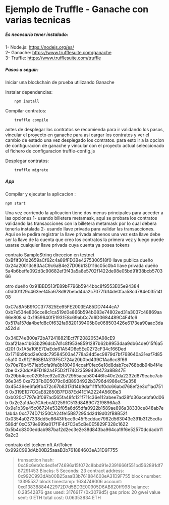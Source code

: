 # Ejemplo de Truffle - Ganache con varias tecnicas

##### Es necesario tener instalado:

1- Node.js: https://nodejs.org/es/ \
2- Ganache: https://www.trufflesuite.com/ganache \
3- Truffle: https://www.trufflesuite.com/truffle


##### Pasos a seguir:

Iniciar una blockchain de prueba utilizando Ganache

Instalar dependencias:

        npm install

Compilar contratos:

        truffle compile

antes de desplegar los contratos se recomienda para ir validando los pasos, vincular el proyecto en ganache para asi cargar los
contratos y ver el cambio de estado una vez desplegado los contratos. para esto ir a la opcion de configuracion de ganache y vincular con el proyecto actual 
seleccionado el fichero de configuracion truffle-config.js

Desplegar contratos:

        truffle migrate

##### App

Compilar y ejecutar la aplicacion :

    npm start

Una vez corriendo la aplicacion tiene dos menus principales para acceder a las opciones
1- usando billetera metamask, aqui se probara los contratos validando las transacciones con la billetera metamask por lo cual debera tenerla instalada 
2- usando llave privada para validar las transacciones.  Aqui se le pedira registrar la llave privada almenos una vez esta llave debe ser
la llave de la cuenta que creo los contratos la primera vez y luego puede usarse cualquier llave privada cuya cuenta ya posea tokens 



contrato SampleString direccion en testnet
0xBf1f301d2659aCf62c4a89fFD3Be4275300518f0
llave publica dueño
0x24a20013c83AaC9c6aB4e27D06b13D116c05c0b4
llave privada dueño
5a4b6beffe092d3c90682ef3f43a5a8e5702f1422de98e05bd91f38bcb570366

otro dueño
0x91BBD513fE89bF796b5944bbc8f9553E05e94384
c0d001f29c463eef45a678d92bebd4da2c7077fb14de0faa58cd784e03514108




0xC7a8A5B9fCC377825Ee95FE2003EA85DD7444cA7
0xb7e534e806cce8c1ca519d0e866b594b083e74802ed31a3037c48869aa66e808  si
0x1959640fE1931E8c69abCc7d6D0684489C4F4fc6
0x517a157da4befd8c0f632fa9820139405b0e068503426e6173ea90aac3daa52d  si

0x34E74eB00a72bA72418821Ecf7F2082053A98cE9
0xaf21ae41b63b296dcb7d1c8f953e8591287b62b9953daa9db64de015f6a5d20f
0x1A5a106E7DaEde61A54D8e5Ee0272cF34c166Ded
0x1716b9bbd2e0ddc79584503a4778a34d5ec9879d7bf768640a31eaf7d85c5a10
0x9f21868BfA313F5C724a20b0bd439C1Aa8cc8f66
0x70e78b4571eb5cfa9fe8b180494ccaff0fec6e18d8dab7ce768bdb94b4f4e2be
0x20ddA8FD182a4F5D2f174023599436473a8B847E
0x29bb4cce02051ee92a02b72955acab80446fc40e2da2232d879eabc7ab96e345
0xa723Fb0D5079c0dB8934922b3796d4986eC5e358
0x45436ee6fa9fb472c67b8317d14b9daf11fffdf0dc66abd768ef2e3cf1ad7516
0x319E1D7CCaE82850B7FD87Ed41E1A2224A560Be3
0xb020c7797e3f097ad565fa48fc121f711c36e112abee7ad28fd36acebfa0d06b
0x2e2a1dAe7CAebcAD259fC513d8489C72f9896Aa3
0x9e1b39e45c06724e532f05a6d65dfa0922b1589ae896a38330ce848ab7e1ab4a
0x4774D71250CA24fe15B872954d2d19d02fB8B52f
0x0354a027338dd5e8643ffbcc9c45f5cddae7982d563043e391b3125cdfa589df
0xC579e999a017f1F4d7C3e5cBe0E5829F328c1622
0x5b4c8300eddab987baf2d2ec3e2e38d843ba964ca19f6e52570dcdadb116a2c3



contrato del tocken nft ArtToken
0x992C993dAb00B25aaaB3b761884603eA31D9F755
  > transaction hash:    0x48c6eb0c4ed1ef74696a15f072c8bbd91e2391666f551bd562891df787291453
   > Blocks: 5            Seconds: 23
   > contract address:    0x992C993dAb00B25aaaB3b761884603eA31D9F755
   > block number:        13395537
   > block timestamp:     1634749006
   > account:             0xd13838884422972D7d5BD3E00905D6AB820ff998
   > balance:             0.28542876
   > gas used:            3176917 (0x3079d5)
   > gas price:           20 gwei
   > value sent:          0 ETH
   > total cost:          0.06353834 ETH
